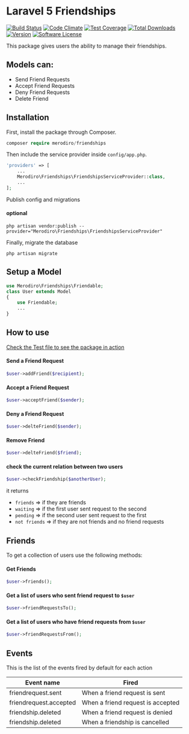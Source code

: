 # Laravel 5 Friendships

[![Build Status](https://travis-ci.org/merodiro/Friendships.svg?branch=master)](https://travis-ci.org/merodiro/Friendships) [![Code Climate](https://codeclimate.com/github/merodiro/Friendships/badges/gpa.svg)](https://codeclimate.com/github/merodiro/Friendships) [![Test Coverage](https://codeclimate.com/github/merodiro/Friendships/badges/coverage.svg)](https://codeclimate.com/github/merodiro/Friendships/coverage) [![Total Downloads](https://img.shields.io/packagist/dt/merodiro/Friendships.svg?style=flat)](https://packagist.org/packages/merodiro/Friendships) [![Version](https://img.shields.io/packagist/v/merodiro/Friendships.svg?style=flat)](https://packagist.org/packages/merodiro/Friendships) [![Software License](https://img.shields.io/badge/license-MIT-brightgreen.svg?style=flat)](LICENSE)


This package gives users the ability to manage their friendships.

## Models can:
- Send Friend Requests
- Accept Friend Requests
- Deny Friend Requests
- Delete Friend

## Installation

First, install the package through Composer.

```php
composer require merodiro/friendships
```

Then include the service provider inside `config/app.php`.

```php
'providers' => [
    ...
    Merodiro\Friendships\FriendshipsServiceProvider::class,
    ...
];
```
Publish config and migrations


#### optional
```
php artisan vendor:publish --provider="Merodiro\Friendships\FriendshipsServiceProvider"
```

Finally, migrate the database
```
php artisan migrate
```

## Setup a Model
```php
use Merodiro\Friendships\Friendable;
class User extends Model
{
    use Friendable;
    ...
}
```

## How to use
[Check the Test file to see the package in action](https://github.com/merodiro/Friendships/blob/master/tests/FriendshipsTest.php)

#### Send a Friend Request
```php
$user->addFriend($recipient);
```

#### Accept a Friend Request
```php
$user->acceptFriend($sender);
```

#### Deny a Friend Request
```php
$user->delteFriend($sender);
```

#### Remove Friend
```php
$user->delteFriend($friend);
```

#### check the current relation between two users
```php
$user->checkFriendship($anotherUser);
```
it returns

* `friends` => if they are friends
* `waiting` => if the first user sent request to the second
* `pending` => if the second user sent request to the first
* `not friends` => if they are not friends and no friend requests



## Friends
To get a collection of users use the following methods:
#### Get Friends
```php
$user->friends();
```

#### Get a list of users who sent friend request to `$user`
```php
$user->friendRequestsTo();
```

#### Get a list of users who have friend requests from `$user`
```php
$user->friendRequestsFrom();
```

## Events
This is the list of the events fired by default for each action

|Event name            |Fired                            |
|----------------------|---------------------------------|
|friendrequest.sent    |When a friend request is sent    |
|friendrequest.accepted|When a friend request is accepted|
|friendship.deleted    |When a friend request is denied  |
|friendship.deleted    |When a friendship is cancelled   |
